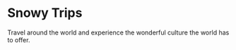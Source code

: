 # Snowy Trips
Travel around the world and experience the wonderful culture the world has to offer.


